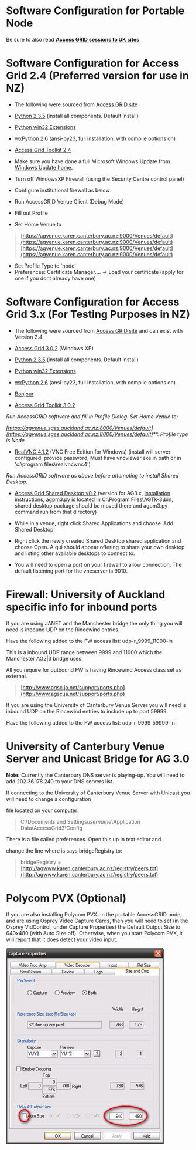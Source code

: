 # Software Configuration for Portable Node

Be sure to also read **[Access GRID sessions to UK sites](access-grid-sessions-to-uk-sites.md)**

# Software Configuration for Access Grid 2.4 (Preferred version for use in NZ)

- The following were sourced from [Access GRID site](http://www.accessgrid.org)
	
- [Python 2.3.5](http://www.python.org/ftp/python/2.3.5/Python-2.3.5.exe) (install all components. Default install)
- [Python win32 Extensions](http://prdownloads.sourceforge.net/pywin32/pywin32-207.win32-py2.3.exe?download)
- [wxPython 2.6](http://prdownloads.sourceforge.net/wxpython/wxPython2.6-win32-unicode-2.6.2.1-py23.exe) (ansi-py23, full installation, with compile options on)
- [Access Grid Toolkit 2.4](http://www-new.mcs.anl.gov/fl/research/accessgrid/software/releases/2.4/windows.html)

- Make sure you have done a full Microsoft Windows Update from [Windows Update home](http://update.microsoft.com).
- Turn off WindowsXP Firewall (using the Security Centre control panel)
- Configure institutional firewall as below
- Run AccessGRID Venue Client (Debug Mode)
- Fill out Profile
- Set Home Venue to


>  [https://agvenue.karen.canterbury.ac.nz:9000/Venues/default](https://agvenue.karen.canterbury.ac.nz:9000/Venues/default)
>  [https://agvenue.karen.canterbury.ac.nz:9000/Venues/default](https://agvenue.karen.canterbury.ac.nz:9000/Venues/default)

- Set Profile Type to 'node'
- Preferences: Certificate Manager.... -> Load your certificate (apply for one if you dont already have one)

# Software Configuration for Access Grid 3.x (For Testing Purposes in NZ)

- The following were sourced from [Access GRID site](http://www.accessgrid.org) and can exist with Version 2.4
- [Access Grid 3.0.2](http://www.accessgrid.org/software) (Windows XP)
	
- [Python 2.3.5](http://www.python.org/ftp/python/2.3.5/Python-2.3.5.exe) (install all components. Default install)
- [Python win32 Extensions](http://prdownloads.sourceforge.net/pywin32/pywin32-207.win32-py2.3.exe?download)
- [wxPython 2.6](http://prdownloads.sourceforge.net/wxpython/wxPython2.6-win32-unicode-2.6.2.1-py23.exe) (ansi-py23, full installation, with compile options on)
- [Bonjour](http://a1408.g.akamai.net/7/1408/9955/20050505/akamai.info.apple.com/Bonjour/061-1768.20050505.BJWdw/BonjourSetup.exe)
- [Access Grid Toolkit 3.0.2](http://www-new.mcs.anl.gov/fl/research/accessgrid/software/releases/3.0.2/windows/AGTk-3.0.2-Final-Py-2.3.exe)

*Run AccessGRID software and fill in Profile Dialog. Set Home Venue to:*

*[https://agvenue.sges.auckland.ac.nz:8000/Venues/default](https://agvenue.sges.auckland.ac.nz:8000/Venues/default)**. Profile type is Node.*

- [RealVNC 4.1.2](http://www.realvnc.com) (VNC Free Edition for Windows) (install will server configured, provide password, Must have vncviewer.exe in path or in 'c:\program files\realvnc\vnc4')

*Run AccessGRID software as above before attempting to install Shared Desktop.*

- [Access Grid Shared Desktop v0.2](http://www.westgrid.ca/collabvis/research-agshareddesktop.php) (version for AG3.x, [installation instructions](http://www.westgrid.ca/collabvis/research-agshareddesktop.php), agpm3.py is located in C:\Program Files\AGTk-3\bin, shared desktop package should be moved there and agpm3.py command run from that directory)
	
- While in a venue, right click Shared Applications and choose 'Add Shared Desktop'
- Right click the newly created Shared Desktop shared application and choose Open. A gui should appear offering to share your own desktop and listing other available desktops to connect to.
- You will need to open a port on your firewall to allow connection. The default listening port for the vncserver is 9010.

# Firewall: University of Auckland specific info for inbound ports

If you are using JANET and the Manchester bridge the only thing you will need is inbound UDP on the Rincewind entries.

Have the following added to the FW access list:     udp-r_9999_11000-in

This is a inbound UDP range between 9999 and 11000 which the Manchester AG2|3 bridge uses.

All you require for outbound FW is having Rincewind Access class set as external.

>  [http://www.agsc.ja.net/support/ports.php](http://www.agsc.ja.net/support/ports.php)

If you are using the University of Canterbury Venue Server you will need is inbound UDP on the Rincewind entries to include up to port 59999.

Have the following added to the FW access list:     udp-r_9999_59999-in

# University of Canterbury Venue Server and Unicast Bridge for AG 3.0

**Note:** Currently the Canterbury DNS server is playing-up. You will need to add 202.36.178.240 to your DNS servers list.

If connecting to the University of Canterbury Venue Server with Unicast you will need to change a configuration

file located on your computer:

>  C:\Documents and Settings*username*\Application Data\AccessGrid3\Config

There is a file called preferences. Open this up in text editor and

change the line where is says bridgeRegistry to:

>  bridgeRegistry = [http://agwww.karen.canterbury.ac.nz/registry/peers.txt](http://agwww.karen.canterbury.ac.nz/registry/peers.txt)

# Polycom PVX (Optional)

If you are also installing Polycom PVX on the portable AccessGRID node, and are using Osprey Video Capture Cards, then you will need to set (in the Osprey VidControl, under Capture Properties) the Default Output Size to 640x480 (with Auto Size off). Otherwise, when you start Polycom PVX, it will report that it does detect your video input.

![Osprey-polycom.jpg](./attachments/Osprey-polycom.jpg)
